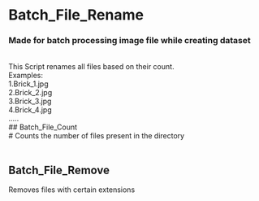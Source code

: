 # Batch_File_Rename

### Made for batch processing image file while creating dataset
<br>
This Script renames all files based on their count.<br>
Examples:<br>
1.Brick_1.jpg<br>
2.Brick_2.jpg<br>
3.Brick_3.jpg<br>
4.Brick_4.jpg<br>
.....<br>
## Batch_File_Count
<br>
# Counts the number of files present in the directory<br><br>

## Batch_File_Remove<br>
Removes files with certain extensions
